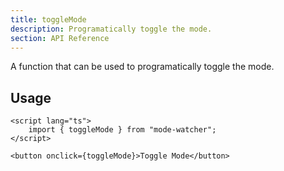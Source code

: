 ```yaml
---
title: toggleMode
description: Programatically toggle the mode.
section: API Reference
---
```


A function that can be used to programatically toggle the mode.

## Usage

```svelte
<script lang="ts">
	import { toggleMode } from "mode-watcher";
</script>

<button onclick={toggleMode}>Toggle Mode</button>
```
